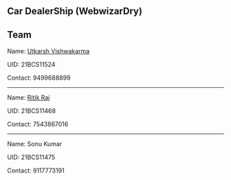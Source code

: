 ## Car DealerShip (WebwizarDry)

## Team

Name: [Utkarsh Vishwakarma](https://github.com/uvthegreat)

UID: 21BCS11524

Contact: 9499688899

--------------------------------

Name: [Ritik Raj](https://github.com/ritik48)

UID: 21BCS11468

Contact: 7543867016

--------------------------------

Name: Sonu Kumar

UID: 21BCS11475

Contact: 9117773191

